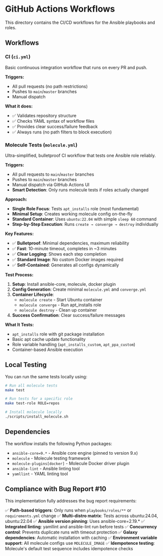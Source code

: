 # GitHub Actions Workflows

This directory contains the CI/CD workflows for the Ansible playbooks and roles.

## Workflows

### CI (`ci.yml`)

Basic continuous integration workflow that runs on every PR and push.

**Triggers:**
- All pull requests (no path restrictions)
- Pushes to `main`/`master` branches
- Manual dispatch

**What it does:**
- ✅ Validates repository structure
- ✅ Checks YAML syntax of workflow files
- ✅ Provides clear success/failure feedback
- ✅ Always runs (no path filters to block execution)

### Molecule Tests (`molecule.yml`)

Ultra-simplified, bulletproof CI workflow that tests one Ansible role reliably.

**Triggers:**
- All pull requests to `main`/`master` branches
- Pushes to `main`/`master` branches  
- Manual dispatch via GitHub Actions UI
- **Smart Detection**: Only runs molecule tests if roles actually changed

**Approach:**
- **Single Role Focus**: Tests `apt_installs` role (most fundamental)
- **Minimal Setup**: Creates working molecule config on-the-fly
- **Standard Container**: Uses `ubuntu:22.04` with simple `sleep 60` command
- **Step-by-Step Execution**: Runs `create → converge → destroy` individually

**Key Features:**
- ✅ **Bulletproof**: Minimal dependencies, maximum reliability
- ✅ **Fast**: 10-minute timeout, completes in ~3 minutes
- ✅ **Clear Logging**: Shows each step completion
- ✅ **Standard Image**: No custom Docker images required
- ✅ **Self-Contained**: Generates all configs dynamically

**Test Process:**
1. **Setup**: Install ansible-core, molecule, docker plugin
2. **Config Generation**: Create minimal `molecule.yml` and `converge.yml`
3. **Container Lifecycle**: 
   - `molecule create` - Start Ubuntu container
   - `molecule converge` - Run apt_installs role
   - `molecule destroy` - Clean up container
4. **Success Confirmation**: Clear success/failure messages

**What It Tests:**
- `apt_installs` role with git package installation
- Basic apt cache update functionality
- Role variable handling (`apt_installs_custom`, `apt_ppa_custom`)
- Container-based Ansible execution

## Local Testing

You can run the same tests locally using:

```bash
# Run all molecule tests
make test

# Run tests for a specific role
make test-role ROLE=repos

# Install molecule locally
./scripts/install_molecule.sh
```

## Dependencies

The workflow installs the following Python packages:
- `ansible-core=9.*` - Ansible core engine (pinned to version 9.x)
- `molecule` - Molecule testing framework
- `molecule-plugins[docker]` - Molecule Docker driver plugin
- `ansible-lint` - Ansible linting tool
- `yamllint` - YAML linting tool

## Compliance with Bug Report #10

This implementation fully addresses the bug report requirements:

✅ **Path-based triggers**: Only runs when `playbooks/roles/**` or `requirements.yml` change
✅ **Multi-distro matrix**: Tests across ubuntu:24.04, ubuntu:22.04
✅ **Ansible version pinning**: Uses ansible-core=2.19.*
✅ **Integrated linting**: yamllint and ansible-lint run before tests
✅ **Concurrency control**: Prevents duplicate runs with timeout protection
✅ **Galaxy dependencies**: Automatic installation with caching
✅ **Environment variable support**: All molecule configs use `MOLECULE_IMAGE`
✅ **Idempotence testing**: Molecule's default test sequence includes idempotence checks